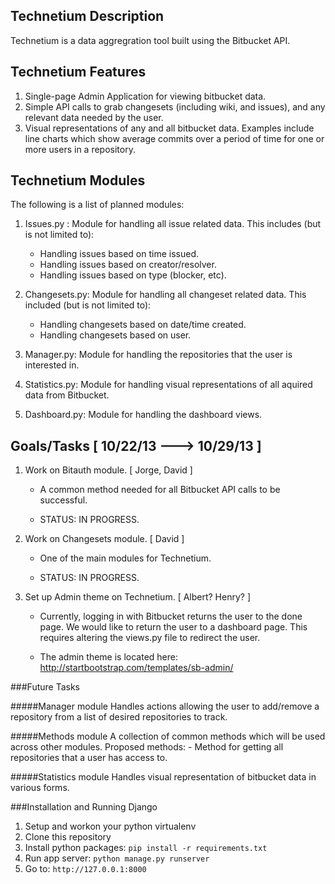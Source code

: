 Technetium Description
----------------------

Technetium is a data aggregration tool built using the Bitbucket API.

Technetium Features
-------------------
1. Single-page Admin Application for viewing bitbucket data.
2. Simple API calls to grab changesets (including wiki, and issues), 
   and any relevant data needed by the user.
3. Visual representations of any and all bitbucket data. Examples include
   line charts which show average commits over a period of time for one
   or more users in a repository. 

Technetium Modules
------------------
The following is a list of planned modules:

1. Issues.py : Module for handling all issue related data. This includes (but
   is not limited to):

    - Handling issues based on time issued.
    - Handling issues based on creator/resolver.
    - Handling issues based on type (blocker, etc).

2. Changesets.py: Module for handling all changeset related data. This 
   included (but is not limited to):

    - Handling changesets based on date/time created.
    - Handling changesets based on user.

3. Manager.py: Module for handling the repositories that the user is 
   interested in.

4. Statistics.py: Module for handling visual representations of all
   aquired data from Bitbucket. 

5. Dashboard.py: Module for handling the dashboard views.


Goals/Tasks [ 10/22/13 ---> 10/29/13 ]
-------------------------------------

1. Work on Bitauth module. [ Jorge, David ]

    - A common method needed for all Bitbucket API calls to be
      successful.

    - STATUS: IN PROGRESS.

2. Work on Changesets module. [ David ]

    - One of the main modules for Technetium. 

    - STATUS: IN PROGRESS.

3. Set up Admin theme on Technetium. [ Albert? Henry? ]

    - Currently, logging in with Bitbucket returns the user to 
      the done page. We would like to return the user to a 
      dashboard page. This requires altering the views.py file
      to redirect the user.

    - The admin theme is located here: 
      http://startbootstrap.com/templates/sb-admin/


###Future Tasks

#####Manager module
Handles actions allowing the user to add/remove a repository from a list
of desired repositories to track.

#####Methods module
A collection of common methods which will be used across other modules.
Proposed methods:
    - Method for getting all repositories that a user has access to.

#####Statistics module
Handles visual representation of bitbucket data in various forms.


###Installation and Running Django
1. Setup and workon your python virtualenv
2. Clone this repository
3. Install python packages: `pip install -r requirements.txt`
4. Run app server: `python manage.py runserver`
5. Go to: `http://127.0.0.1:8000`

